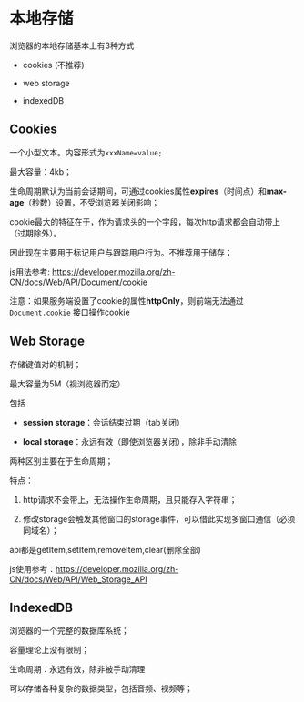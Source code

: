 # 本地存储

浏览器的本地存储基本上有3种方式

- cookies (不推荐)

- web storage

- indexedDB



## Cookies

一个小型文本。内容形式为`xxxName=value;`

最大容量：4kb；

生命周期默认为当前会话期间，可通过cookies属性**expires**（时间点）和**max-age**（秒数）设置，不受浏览器关闭影响；

cookie最大的特征在于，作为请求头的一个字段，每次http请求都会自动带上（过期除外）。

因此现在主要用于标记用户与跟踪用户行为。不推荐用于储存；



js用法参考: https://developer.mozilla.org/zh-CN/docs/Web/API/Document/cookie

注意：如果服务端设置了cookie的属性**httpOnly**，则前端无法通过`Document.cookie` 接口操作cookie



## Web Storage

存储键值对的机制；

最大容量为5M（视浏览器而定）

包括

- **session storage**：会话结束过期（tab关闭）

- **local storage**：永远有效（即使浏览器关闭），除非手动清除

两种区别主要在于生命周期；

特点：

1. http请求不会带上，无法操作生命周期，且只能存入字符串；

2. 修改storage会触发其他窗口的storage事件，可以借此实现多窗口通信（必须同域名）；

api都是getItem,setItem,removeItem,clear(删除全部)

js使用参考：https://developer.mozilla.org/zh-CN/docs/Web/API/Web_Storage_API



## IndexedDB

浏览器的一个完整的数据库系统；

容量理论上没有限制；

生命周期：永远有效，除非被手动清理

可以存储各种复杂的数据类型，包括音频、视频等；